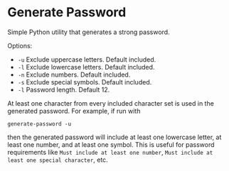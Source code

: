 # Generate Password

Simple Python utility that generates a strong password.

Options:

* `-u` Exclude uppercase letters. Default included.
* `-l` Exclude lowercase letters. Default included.
* `-n` Exclude numbers. Default included.
* `-s` Exclude special symbols. Default included.
* `-l` Password length. Default 12.

At least one character from every included character set is used in the
generated password. For example, if run with

```
generate-password -u
```

then the generated password will include at least one lowercase letter,
at least one number, and at least one symbol. This is useful for
password requirements like `Must include at least one number`, `Must
include at least one special character`, etc.